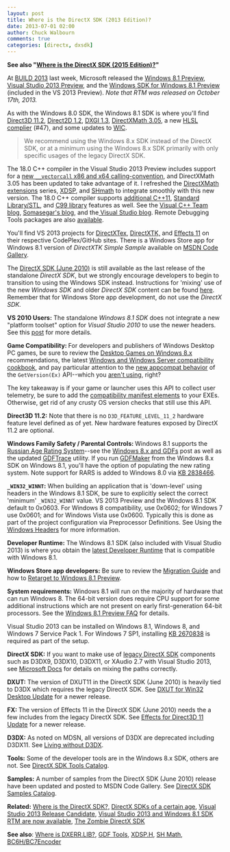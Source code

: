 ```yaml
---
layout: post
title: Where is the DirectX SDK (2013 Edition)?
date: 2013-07-01 02:00
author: Chuck Walbourn
comments: true
categories: [directx, dxsdk]
---
```

<strong>See also "<a href="https://walbourn.github.io/where-is-the-directx-sdk-2015-edition/">Where is the DirectX SDK (2015 Edition)?</a>"</strong>

At <a href="http://www.buildwindows.com/">BUILD 2013</a> last week, Microsoft released the <a href="http://go.microsoft.com/fwlink/p/?LinkID=302144">Windows 8.1 Preview</a>, <a href="http://go.microsoft.com/fwlink/?LinkId=306566">Visual Studio 2013 Preview</a>, and the <a href="https://developer.microsoft.com/en-us/windows/downloads/sdk-archive">Windows SDK for Windows 8.1 Preview</a> (included in the VS 2013 Preview). <em>Note that RTM was released on </em><em>October 17th, 2013.</em>
<!--more-->

As with the Windows 8.0 SDK, the Windows 8.1 SDK is where you'll find <a href="https://docs.microsoft.com/en-us/windows/desktop/direct3d11/direct3d-11-2-features">Direct3D 11.2</a>, <a href="https://docs.microsoft.com/en-us/windows/desktop/Direct2D/what-s-new-in-direct2d-for-windows-8-consumer-preview">Direct2D 1.2</a>, <a href="https://docs.microsoft.com/en-us/windows/desktop/direct3ddxgi/dxgi-1-3-improvements">DXGI 1.3</a>, <a href="https://docs.microsoft.com/en-us/windows/desktop/dxmath/pg-xnamath-whatsnew">DirectXMath 3.05</a>, a new <a href="https://walbourn.github.io/hlsl-fxc-and-d3dcompile/">HLSL complier</a> (#47), and some updates to <a href="https://docs.microsoft.com/en-us/windows/desktop/wic/what-s-new-in-wic-for-windows-8-1">WIC</a>.

> We recommend using the Windows 8.x SDK instead of the DirectX SDK, or at a minimum using the Windows 8.x SDK primarily with only specific usages of the legacy DirectX SDK.

The 18.0 C++ compiler in the Visual Studio 2013 Preview includes support for a <a href="https://devblogs.microsoft.com/cppblog/introducing-vector-calling-convention/">new ``__vectorcall`` x86 and x64 calling-convention</a>, and DirectXMath 3.05 has been updated to take advantage of it. I refreshed the <a href="https://walbourn.github.io/directxmath-sse-sse2-and-arm-neon/">DirectXMath extensions</a> series, <a href="https://walbourn.github.io/xdsp-h/">XDSP</a>, and <a href="http://go.microsoft.com/fwlink/p/?LinkId=262885">SHmath</a> to integrate smoothly with this new version. The 18.0 C++ compiler supports <a href="https://devblogs.microsoft.com/cppblog/announcing-november-ctp-of-the-c-compiler-now-with-more-c11/">additional C++11</a>, <a href="https://devblogs.microsoft.com/cppblog/c1114-stl-features-fixes-and-breaking-changes-in-vs-2013/">Standard Library/STL</a>, and <a href="https://devblogs.microsoft.com/cppblog/c99-library-support-in-visual-studio-2013/">C99 library</a> features as well. See the <a href="https://devblogs.microsoft.com/cppblog/whats-new-for-visual-c-developers-in-vs2013-preview/">Visual C++ Team blog</a>, <a href="">Somasegar's blog</a>, and the<a href="https://devblogs.microsoft.com/somasegar/build-2013-and-visual-studio-2013-preview/"> Visual Studio blog</a>. Remote Debugging Tools packages are also <a href="http://www.microsoft.com/en-us/download/details/?id=39312">available</a>.

You'll find VS 2013 projects for <a href="https://github.com/Microsoft/DirectXTex">DirectXTex</a>, <a href="https://github.com/Microsoft/DirectXTK"> DirectXTK,</a> and <a href="https://github.com/Microsoft/FX11">Effects 11</a> on their respective CodePlex/GitHub sites. There is a Windows Store app for Windows 8.1 version of <em>DirectXTK Simple Sample</em> available on <a href="http://code.msdn.microsoft.com/DirectXTK-Simple-Sample-a0b6de36">MSDN Code Gallery</a>.

The <a href="https://walbourn.github.io/announcement-directx-sdk-june-2010-is-live/">DirectX SDK (June 2010)</a> is still available as the last release of the standalone <em>DirectX SDK</em>, but we strongly encourage developers to begin to transition to using the Windows SDK instead. Instructions for 'mixing' use of the new <em>Windows SDK</em> and older <em>DirectX SDK</em> content can be found <a href="https://docs.microsoft.com/en-us/windows/desktop/directx-sdk--august-2009-">here</a>. Remember that for Windows Store app development, do not use the <em>DirectX SDK.</em>

<strong>VS 2010 Users:</strong> The standalone <em>Windows 8.1 SDK</em> does not integrate a new "platform toolset" option for<em> Visual Studio 2010</em> to use the newer headers. See this <a href="https://walbourn.github.io/visual-studio-2013-and-windows-8-1-sdk-rtm-are-now-available/">post</a> for more details.

<strong>Game Compatibility: </strong>For developers and publishers of Windows Desktop PC games, be sure to review the <a href="https://walbourn.github.io/desktop-games-on-windows-8-x">Desktop Games on Windows 8.x</a> recommendations, the latest <a href="https://docs.microsoft.com/en-us/windows/desktop/w8cookbook/windows-8-and-windows-server-8-compatibility-cookbook-portal">Windows and Windows Server compatibility cookbook</a>, and pay particular attention to the <a href="https://docs.microsoft.com/en-us/windows/desktop/w8cookbook/operating-system-version-changes-in-windows-8-1">new appcompat behavior</a> of the <code>GetVersion(Ex)</code> API--which you <a href="https://walbourn.github.io/what-s-in-a-version-number/">aren't using</a>, right?

The key takeaway is if your game or launcher uses this API to collect user telemetry, be sure to add the <a href="https://walbourn.github.io/manifest-madness/">compatibility manifest elements</a> to your EXEs. Otherwise, get rid of any crusty OS version checks that still use this API.

<strong>Direct3D 11.2:</strong> Note that there is no ``D3D_FEATURE_LEVEL_11_2`` hardware feature level defined as of yet. New hardware features exposed by DirectX 11.2 are optional.

<strong>Windows Family Safety / Parental Controls: </strong>Windows 8.1 supports the <a href="http://go.microsoft.com/fwlink/?LinkId=282715">Russian Age Rating System</a>--see the <a href="https://walbourn.github.io/windows-8-release-preview-and-gdfs/">Windows 8.x and GDFs</a> post as well as the updated <a href="https://github.com/walbourn/directx-sdk-samples/tree/master/GDFTrace">GDFTrace</a> utility. If you run <a href="http://go.microsoft.com/fwlink/?LinkId=252091">GDFMaker</a> from the Windows 8.x SDK on Windows 8.1, you'll have the option of populating the new rating system. Note support for RARS is added to Windows 8.0 via <a href="http://support.microsoft.com/kb/2838466">KB 2838466</a>.

<strong>``_WIN32_WINNT``:</strong> When building an application that is 'down-level' using headers in the Windows 8.1 SDK, be sure to explicitly select the correct 'minimum' ``_WIN32_WINNT`` value. VS 2013 Preview and the Windows 8.1 SDK default to 0x0603. For Windows 8 compatibility, use 0x0602; for Windows 7 use 0x0601; and for Windows Vista use 0x0600. Typically this is done as part of the project configuration via Preprocessor Definitions. See Using the <a href="https://docs.microsoft.com/en-us/windows/desktop/WinProg/using-the-windows-headers">Windows Headers</a> for more information.

<strong>Developer Runtime:</strong> The Windows 8.1 SDK (also included with Visual Studio 2013) is where you obtain the <a href="https://walbourn.github.io/direct3d-sdk-debug-layer-tricks/">latest Developer Runtime</a> that is compatible with Windows 8.1.

<strong>Windows Store app developers:</strong> Be sure to review the <a href="http://go.microsoft.com/fwlink/?LinkID=304117">Migration Guide</a> and how to <a href="http://go.microsoft.com/fwlink/?LinkID=309366">Retarget to Windows 8.1 Preview</a>.

<strong>System requirements:</strong> Windows 8.1 will run on the majority of hardware that can run Windows 8. The 64-bit version does require CPU support for some additional instructions which are not present on early first-generation 64-bit processors. See the <a href="http://windows.microsoft.com/en-us/windows-8/preview-faq">Windows 8.1 Preview FAQ</a> for details.

Visual Studio 2013 can be installed on Windows 8.1, Windows 8, and Windows 7 Service Pack 1. For Windows 7 SP1, installing <a href="https://walbourn.github.io/directx-11-1-and-windows-7-update/">KB 2670838</a> is required as part of the setup.

<strong>DirectX SDK:</strong> If you want to make use of <a href="https://walbourn.github.io/announcement-directx-sdk-june-2010-is-live/">legacy DirectX SDK</a> components such as D3DX9, D3DX10, D3DX11, or XAudio 2.7 with Visual Studio 2013, see <a href="https://docs.microsoft.com/en-us/windows/desktop/directx-sdk--august-2009-">Microsoft Docs</a> for details on mixing the paths correctly.

<strong>DXUT:</strong> The version of DXUT11 in the DirectX SDK (June 2010) is heavily tied to D3DX which requires the legacy DirectX SDK. See <a href="https://walbourn.github.io/dxut-for-win32-desktop-update/">DXUT for Win32 Desktop Update</a> for a newer release.

<strong>FX:  </strong>The version of Effects 11 in the DirectX SDK (June 2010) needs the a few includes from the legacy DirectX SDK. See <a href="https://walbourn.github.io/effects-for-direct3d-11-update/">Effects for Direct3D 11 Update</a> for a newer release.

<strong>D3DX:</strong> As noted on MDSN, all versions of D3DX are deprecated including D3DX11. See <a href="https://walbourn.github.io/living-without-d3dx/">Living without D3DX</a>.

<strong>Tools:</strong> Some of the developer tools are in the Windows 8.x SDK, others are not. See <a href="https://walbourn.github.io/directx-sdk-tools-catalog/">DirectX SDK Tools Catalog</a>.

<strong>Samples:</strong> A number of samples from the DirectX SDK (June 2010) release have been updated and posted to MSDN Code Gallery. See <a href="https://walbourn.github.io/directx-sdk-samples-catalog/">DirectX SDK Samples Catalog</a>.

<strong>Related:</strong> <a href="https://walbourn.github.io/where-is-the-directx-sdk/">Where is the DirectX SDK?,</a> <a href="https://walbourn.github.io/directx-sdks-of-a-certain-age/">DirectX SDKs of a certain age</a>, <a href="https://walbourn.github.io/visual-studio-2013-release-candidate/">Visual Studio 2013 Release Candidate</a>, <a href="https://walbourn.github.io/visual-studio-2013-and-windows-8-1-sdk-rtm-are-now-available/">Visual Studio 2013 and Windows 8.1 SDK RTM are now available</a>, <a href="https://walbourn.github.io/the-zombie-directx-sdk/">The Zombie DirectX SDK</a>

<strong>See also</strong>: <a href="https://walbourn.github.io/wheres-dxerr-lib/">Where is DXERR.LIB?</a>, <a href="https://walbourn.github.io/windows-8-release-preview-and-gdfs/">GDF Tools</a>, <a href="https://walbourn.github.io/xdsp-h/">XDSP.H</a>, <a href="https://walbourn.github.io/spherical-harmonics-math/">SH Math</a>, <a href="https://github.com/walbourn/directx-sdk-samples/tree/master/BC6HBC7EncoderCS">BC6H/BC7Encoder</a>
